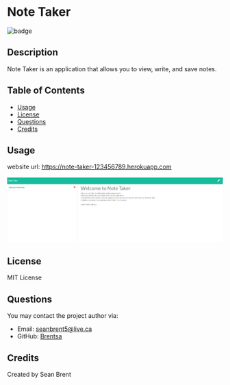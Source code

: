 # Note Taker

![badge](https://img.shields.io/badge/license-MIT%20License-green)

## Description
Note Taker is an application that allows you to view, write, and save notes.

## Table of Contents

* [Usage](#Usage)
* [License](#License)
* [Questions](#Questions)
* [Credits](#Credits)

## Usage
website url: https://note-taker-123456789.herokuapp.com <br><br>
![Website-Screenshot](./assets/images/notetaker.png)

## License
MIT License

## Questions
You may contact the project author via:
* Email: seanbrent5@live.ca
* GitHub: [Brentsa](https://github.com/Brentsa)

## Credits
Created by Sean Brent